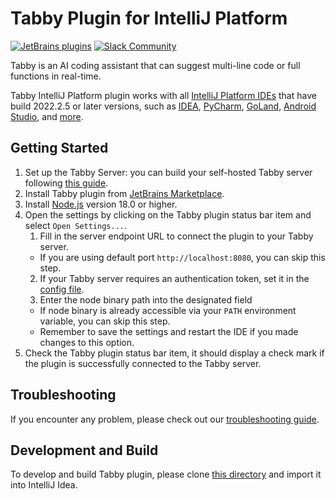 # Tabby Plugin for IntelliJ Platform

[![JetBrains plugins](https://img.shields.io/jetbrains/plugin/d/22379-tabby)](https://plugins.jetbrains.com/plugin/22379-tabby)
[![Slack Community](https://shields.io/badge/Tabby-Join%20Slack-red?logo=slack)](https://links.tabbyml.com/join-slack)

Tabby is an AI coding assistant that can suggest multi-line code or full functions in real-time.

Tabby IntelliJ Platform plugin works with all [IntelliJ Platform IDEs](https://plugins.jetbrains.com/docs/intellij/intellij-platform.html#ides-based-on-the-intellij-platform) that have build 2022.2.5 or later versions, such as [IDEA](https://www.jetbrains.com/idea/), [PyCharm](https://www.jetbrains.com/pycharm/), [GoLand](https://www.jetbrains.com/go/), [Android Studio](https://developer.android.com/studio), and [more](https://plugins.jetbrains.com/docs/intellij/intellij-platform.html#ides-based-on-the-intellij-platform).

## Getting Started

1. Set up the Tabby Server: you can build your self-hosted Tabby server following [this guide](https://tabby.tabbyml.com/docs/installation/).
2. Install Tabby plugin from [JetBrains Marketplace](https://plugins.jetbrains.com/plugin/22379-tabby).
3. Install [Node.js](https://nodejs.org/en/download/) version 18.0 or higher.
4. Open the settings by clicking on the Tabby plugin status bar item and select `Open Settings...`.
   1. Fill in the server endpoint URL to connect the plugin to your Tabby server.
   - If you are using default port `http://localhost:8080`, you can skip this step.
   2. If your Tabby server requires an authentication token, set it in the [config file](https://tabby.tabbyml.com/docs/extensions/configurations).
   3. Enter the node binary path into the designated field
   - If node binary is already accessible via your `PATH` environment variable, you can skip this step.
   - Remember to save the settings and restart the IDE if you made changes to this option.
5. Check the Tabby plugin status bar item, it should display a check mark if the plugin is successfully connected to the Tabby server.

## Troubleshooting

If you encounter any problem, please check out our [troubleshooting guide](https://tabby.tabbyml.com/docs/extensions/troubleshooting).

## Development and Build

To develop and build Tabby plugin, please clone [this directory](https://github.com/TabbyML/tabby/tree/main/clients/intellij) and import it into IntelliJ Idea.
